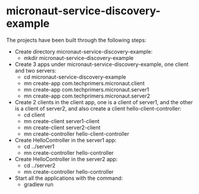 # micronaut-service-discovery-example
The projects have been built through the following steps:
* Create directory micronaut-service-discovery-example:
  - mkdir micronaut-service-discovery-example
* Create 3 apps under micronaut-service-discovery-example, one client and two servers:
  - cd micronaut-service-discovery-example
  - mn create-app com.techprimers.micronaut.client
  - mn create-app com.techprimers.micronaut.server1
  - mn create-app com.techprimers.micronaut.server2
* Create 2 clients in the client app, one is a client of server1, and the other is a client of server2,
  and also create a client hello-client-controller:
  - cd client 
  - mn create-client server1-client
  - mn create-client server2-client
  - mn create-controller hello-client-controller
* Create HelloController in the server1 app:
  - cd ../server1
  - mn create-controller hello-controller
* Create HelloController in the server2 app:
  - cd ../server2
  - mn create-controller hello-controller
* Start all the applications with the command:
  - gradlew run